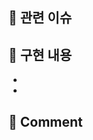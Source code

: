 ## 📎 관련 이슈

<!--이슈 태스크를 모두 완료하고 닫는다면 Resolves #번호-->
<!--이슈 태스크를 모두 완료하지는 못 했지만 닫는다면 Closes #번호-->
<!--이슈 태스크를 일부 완료하고 열어둔다면 Fixes #번호-->

## 📌 구현 내용

<!--빠른 리뷰를 위해 이해를 도울 만한 설명이 있다면 적어주세요!-->
- 

-

## 💬 Comment
